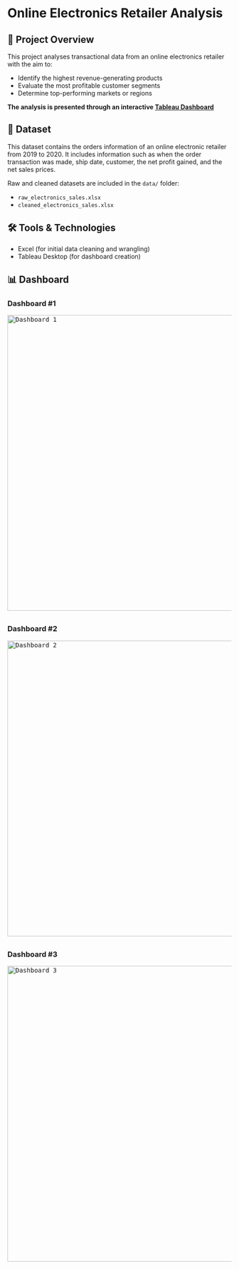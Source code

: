 # Online Electronics Retailer Analysis

## 📌 Project Overview
This project analyses transactional data from an online electronics retailer with the aim to:
- Identify the highest revenue-generating products
- Evaluate the most profitable customer segments
- Determine top-performing markets or regions

**The analysis is presented through an interactive [Tableau Dashboard](https://public.tableau.com/app/profile/musa.haron/viz/OnlineElectronicsRetailerDashboard/Dashboard1)**

## 📂 Dataset
This dataset contains the orders information of an online electronic retailer from 2019 to 2020. It includes information such as when the order transaction was made, ship date, customer, the net profit gained, and the net sales prices.

Raw and cleaned datasets are included in the `data/` folder:  
- `raw_electronics_sales.xlsx`  
- `cleaned_electronics_sales.xlsx`  

## 🛠️ Tools & Technologies
- Excel (for initial data cleaning and wrangling)  
- Tableau Desktop (for dashboard creation)  

## 📊 Dashboard 
### Dashboard #1
<kbd>
  <img width="1122" height="663" alt="Dashboard 1" src="https://github.com/user-attachments/assets/cf6a830a-9e3b-4d80-91f5-a2b08dc38df6" style="display:block; margin-bottom:30px;" />
</kbd>

### Dashboard #2
<kbd>
  <img width="1122" height="663" alt="Dashboard 2" src="https://github.com/user-attachments/assets/2dffc940-6eff-4f94-ac05-18384624d312" style="display:block; margin-bottom:30px;" />
</kbd>

### Dashboard #3
<kbd>
  <img width="1122" height="663" alt="Dashboard 3" src="https://github.com/user-attachments/assets/c55a9ef2-e4c2-464b-ab8d-1f5ac6f672bd" style="display:block;" />
</kbd>
